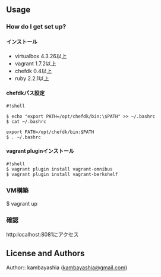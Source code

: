 ## Usage

### How do I get set up? ###
#### インストール
- virtualbox 4.3.26以上
- vagrant 1.7.2以上
- chefdk 0.4以上
- ruby 2.2.1以上

#### chefdkパス設定

```
#!shell

$ echo "export PATH=/opt/chefdk/bin:\$PATH" >> ~/.bashrc
$ cat ~/.bashrc

export PATH=/opt/chefdk/bin:$PATH
$ . ~/.bashrc
```

#### vagrant pluginインストール
```
#!shell
$ vagrant plugin install vagrant-omnibus
$ vagrant plugin install vagrant-berkshelf
```

### VM構築
$ vagrant up

### 確認
http:localhost:8081にアクセス

## License and Authors

Author:: kambayashia (kambayashia@gmail.com)
